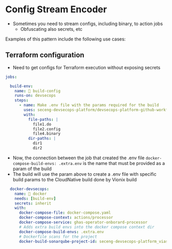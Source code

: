 # Config Stream Encoder

* Sometimes you need to stream configs, including binary, to action jobs 
  * Obfuscating also secrets, etc

Examples of this pattern include the following use cases:

## Terraform configuration

* Need to get configs for Terraform execution without exposing secrets

```yaml
jobs:

  build-env:
    name: 🔑 build-config
    runs-on: devsecops
    steps:
      - name: Make .env file with the params required for the build
        uses: seceng-devsecops-platform/devsecops-platform-github-workflows/actions/build/config-stream@main
        with:
          file-paths: |
            file1.do
            file2.config
            file4.binary
          dir-paths: |
            dir1
            dir2
```

* Now, the connection between the job that created the .env file `docker-compose-build-envs: .extra.env` is the name that must be provided as a param of the build
* The build will use the param above to create a .env file with specific build params to the CloudNative build done by Vionix build

```yaml
  docker-devsecops:
    name: 🐳 docker
    needs: [build-env]
    secrets: inherit
    with:
      docker-compose-file: docker-compose.yaml
      docker-compose-context: actions/processor
      docker-compose-service: ghas-operator-onborard-processor
      # Adds extra build envs into the docker compose context dir
      docker-compose-build-envs: .extra.env
      # Dockerfile scans for the project
      docker-build-sonarqube-project-id: seceng-devsecops-platform_viasat-ghas-k8s-operator_AYvOp1hAPmv_YrGp3xfu
```

